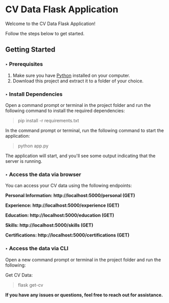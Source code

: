 # CV Data Flask Application

Welcome to the CV Data Flask Application!

Follow the steps below to get started.

## Getting Started

### ‣ Prerequisites

1. Make sure you have [Python](https://www.python.org/downloads/) installed on your computer.
2. Download this project and extract it to a folder of your choice.

### ‣ Install Dependencies

Open a command prompt or terminal in the project folder and run the following command to install the required dependencies:

> pip install -r requirements.txt

In the command prompt or terminal, run the following command to start the application:

> python app.py

The application will start, and you'll see some output indicating that the server is running.


### ‣ Access the data via browser

You can access your CV data using the following endpoints:

**Personal Information: http://localhost:5000/personal (GET)**

**Experience: http://localhost:5000/experience (GET)**

**Education: http://localhost:5000/education (GET)**

**Skills: http://localhost:5000/skills (GET)**

**Certifications: http://localhost:5000/certifications (GET)**


### ‣ Access the data via CLI

Open a new command prompt or terminal in the project folder and run the following:

Get CV Data:

> flask get-cv




**If you have any issues or questions, feel free to reach out for assistance.**

